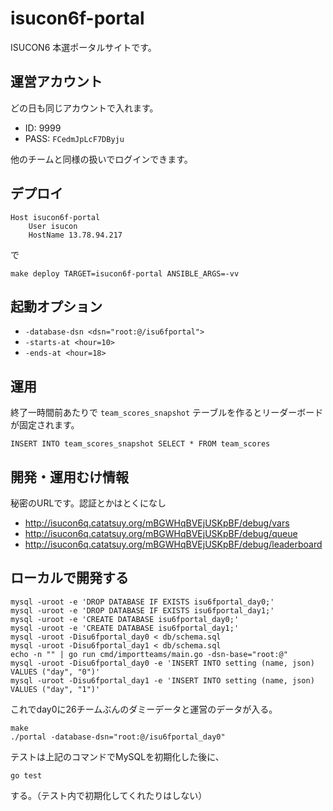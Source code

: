 # isucon6f-portal

ISUCON6 本選ポータルサイトです。

## 運営アカウント

どの日も同じアカウントで入れます。

- ID: 9999
- PASS: `FCedmJpLcF7DByju`

他のチームと同様の扱いでログインできます。

## デプロイ

~~~
Host isucon6f-portal
    User isucon
    HostName 13.78.94.217
~~~

で

    make deploy TARGET=isucon6f-portal ANSIBLE_ARGS=-vv

## 起動オプション

- `-database-dsn <dsn="root:@/isu6fportal">`
- `-starts-at <hour=10>`
- `-ends-at <hour=18>`

## 運用

終了一時間前あたりで `team_scores_snapshot` テーブルを作るとリーダーボードが固定されます。

    INSERT INTO team_scores_snapshot SELECT * FROM team_scores

## 開発・運用むけ情報

秘密のURLです。認証とかはとくになし

- http://isucon6q.catatsuy.org/mBGWHqBVEjUSKpBF/debug/vars
- http://isucon6q.catatsuy.org/mBGWHqBVEjUSKpBF/debug/queue
- http://isucon6q.catatsuy.org/mBGWHqBVEjUSKpBF/debug/leaderboard

## ローカルで開発する

```
mysql -uroot -e 'DROP DATABASE IF EXISTS isu6fportal_day0;'
mysql -uroot -e 'DROP DATABASE IF EXISTS isu6fportal_day1;'
mysql -uroot -e 'CREATE DATABASE isu6fportal_day0;'
mysql -uroot -e 'CREATE DATABASE isu6fportal_day1;'
mysql -uroot -Disu6fportal_day0 < db/schema.sql
mysql -uroot -Disu6fportal_day1 < db/schema.sql
echo -n "" | go run cmd/importteams/main.go -dsn-base="root:@"
mysql -uroot -Disu6fportal_day0 -e 'INSERT INTO setting (name, json) VALUES ("day", "0")'
mysql -uroot -Disu6fportal_day1 -e 'INSERT INTO setting (name, json) VALUES ("day", "1")'
```

これでday0に26チームぶんのダミーデータと運営のデータが入る。

```
make
./portal -database-dsn="root:@/isu6fportal_day0"
```

テストは上記のコマンドでMySQLを初期化した後に、

```
go test
```

する。（テスト内で初期化してくれたりはしない）
